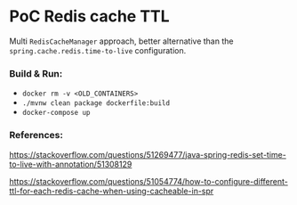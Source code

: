 # PoC Redis cache TTL
Multi `RedisCacheManager` approach, better alternative than the `spring.cache.redis.time-to-live` configuration.

### Build & Run:
+ `docker rm -v <OLD_CONTAINERS>`
+ `./mvnw clean package dockerfile:build`
+ `docker-compose up`

### References:

https://stackoverflow.com/questions/51269477/java-spring-redis-set-time-to-live-with-annotation/51308129

https://stackoverflow.com/questions/51054774/how-to-configure-different-ttl-for-each-redis-cache-when-using-cacheable-in-spr
